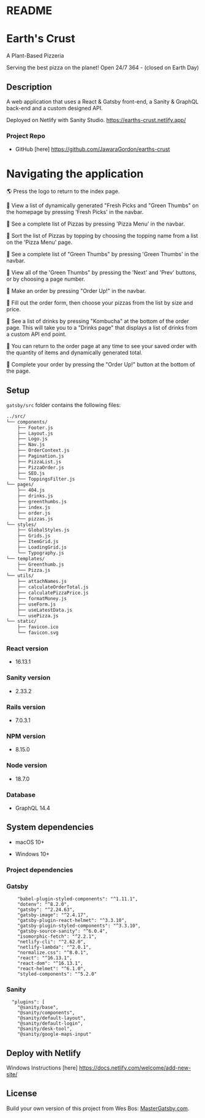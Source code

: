 # README

# Earth's Crust

A Plant-Based Pizzeria 

Serving the best pizza on the planet! 
Open 24/7 364 - (closed on Earth Day) 

## Description

A web application that uses a React & Gatsby front-end, a Sanity & GraphQL back-end and a custom designed API.

Deployed on Netlify with Sanity Studio. 
https://earths-crust.netlify.app/

### Project Repo

- GitHub [here] https://github.com/JawaraGordon/earths-crust

# Navigating the application

🌎 Press the logo to return to the index page.

🌱 View a list of dynamically generated "Fresh Picks and "Green Thumbs" on the homepage by pressing 'Fresh Picks' in the navbar.

🌱 See a complete list of Pizzas by pressing 'Pizza Menu' in the navbar.

🌱 Sort the list of Pizzas by topping by choosing the topping name from a list on the 'Pizza Menu' page.

🌱 See a complete list of "Green Thumbs" by pressing 'Green Thumbs' in the navbar.

🌱 View all of the 'Green Thumbs" by pressing the 'Next' and 'Prev' buttons, or by choosing a page number.

🌱 Make an order by pressing "Order Up!" in the navbar. 

🌱 Fill out the order form, then choose your pizzas from the list by size and price. 

🌱 See a list of drinks by pressing "Kombucha" at the bottom of the order page. This will take you to a "Drinks page" that displays a list of drinks from a custom API end point. 

🌱 You can return to the order page at any time to see your saved order with the quantity of items and dynamically generated total.

🌱 Complete your order by pressing the "Order Up!" button at the bottom of the page. 

## Setup

`gatsby/src` folder contains the following files:

```txt
../src/
└── components/
    ├── Footer.js
    ├── Layout.js
    ├── Logo.js
    ├── Nav.js
    ├── OrderContext.js
    ├── Pagination.js
    ├── PizzaList.js
    ├── PizzaOrder.js
    ├── SEO.js
    └── ToppingsFilter.js
└── pages/
    ├── 404.js
    ├── drinks.js
    ├── greenthumbs.js
    ├── index.js
    ├── order.js
    └── pizzas.js
└── styles/
    ├── GlobalStyles.js
    ├── Grids.js
    ├── ItemGrid.js
    ├── LoadingGrid.js
    └── Typography.js
└── templates/
    ├── Greenthumb.js
    └── Pizza.js
└── utils/
    ├── attachNames.js
    ├── calculateOrderTotal.js
    ├── calculatePizzaPrice.js
    ├── formatMoney.js
    ├── useForm.js
    ├── useLatestData.js
    └── usePizza.js
└── static/
    ├── favicon.ico
    └── favicon.svg
```

### React version

- 16.13.1

### Sanity version

- 2.33.2

### Rails version

- 7.0.3.1

### NPM version

- 8.15.0

### Node version

- 18.7.0

### Database

- GraphQL 14.4

## System dependencies

* macOS 10+

* Windows 10+

### Project dependencies

### Gatsby
```
    "babel-plugin-styled-components": "^1.11.1",
    "dotenv": "^8.2.0",
    "gatsby": "^2.24.63",
    "gatsby-image": "^2.4.17",
    "gatsby-plugin-react-helmet": "^3.3.10",
    "gatsby-plugin-styled-components": "^3.3.10",
    "gatsby-source-sanity": "^6.0.4",
    "isomorphic-fetch": "^2.2.1",
    "netlify-cli": "^2.62.0",
    "netlify-lambda": "^2.0.1",
    "normalize.css": "^8.0.1",
    "react": "^16.13.1",
    "react-dom": "^16.13.1",
    "react-helmet": "^6.1.0",
    "styled-components": "^5.2.0"
```

### Sanity
```
  "plugins": [
    "@sanity/base",
    "@sanity/components",
    "@sanity/default-layout",
    "@sanity/default-login",
    "@sanity/desk-tool",
    "@sanity/google-maps-input"
```

## Deploy with Netlify

Windows Instructions [here] https://docs.netlify.com/welcome/add-new-site/


## License

Build your own version of this project from Wes Bos: 
[MasterGatsby.com](https://mastergatsby.com).
